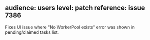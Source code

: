 audience: users
level: patch
reference: issue 7386
---

Fixes UI issue where "No WorkerPool exists" error was shown in pending/claimed tasks list.
